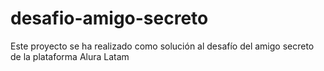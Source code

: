 # desafio-amigo-secreto
Este proyecto se ha realizado como solución al desafío del amigo secreto de la plataforma Alura Latam
